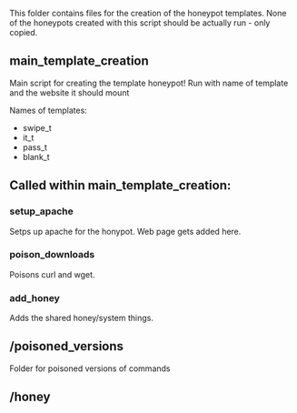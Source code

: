This folder contains files for the creation of the honeypot templates. None of the honeypots created with this script should be actually run - only copied.

## main_template_creation
Main script for creating the template honeypot! Run with name of template and the website it should mount

Names of templates: 
* swipe_t
* it_t
* pass_t
* blank_t

## Called within main_template_creation:
### setup_apache
Setps up apache for the honypot. Web page gets added here.

### poison_downloads
Poisons curl and wget.

### add_honey
Adds the shared honey/system things.

## /poisoned_versions
Folder for poisoned versions of commands

## /honey
Folder for any honey that you need to use in add_honey
